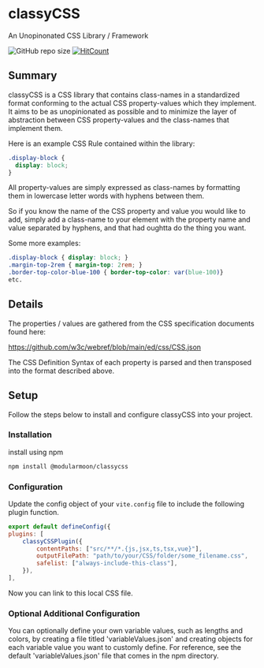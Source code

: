 # classyCSS

An Unopinonated CSS Library / Framework

![GitHub repo size](https://img.shields.io/github/repo-size/maxnelson/classyCSS)
[![HitCount](https://hits.dwyl.com/maxnelson/classyCSS.svg?style=flat)](http://hits.dwyl.com/maxnelson/classyCSS)

## Summary

classyCSS is a CSS library that contains class-names in a standardized format conforming to the actual CSS property-values which they implement. It aims to be as unopinionated as possible and to minimize the layer of abstraction between CSS property-values and the class-names that implement them.

Here is an example CSS Rule contained within the library:

```css
.display-block {
  display: block;
}
```

All property-values are simply expressed as class-names by formatting them in lowercase letter words with hyphens between them.

So if you know the name of the CSS property and value you would like to add, simply add a class-name to your element with the property name and value separated by hyphens, and that had oughtta do the thing you want.

Some more examples:

```css
.display-block { display: block; }
.margin-top-2rem { margin-top: 2rem; }
.border-top-color-blue-100 { border-top-color: var(blue-100)}
etc.
```

## Details

The properties / values are gathered from the CSS specification documents found here:

https://github.com/w3c/webref/blob/main/ed/css/CSS.json

The CSS Definition Syntax of each property is parsed and then transposed into the format described above.

## Setup

Follow the steps below to install and configure classyCSS into your project.

### Installation

install using npm

```sh
npm install @modularmoon/classycss
```

### Configuration

Update the config object of your `vite.config` file to include the following plugin function.

```js
export default defineConfig({
plugins: [
    classyCSSPlugin({
        contentPaths: ["src/**/*.{js,jsx,ts,tsx,vue}"],
        outputFilePath: "path/to/your/CSS/folder/some_filename.css",
        safelist: ["always-include-this-class"],
    }),
],
```

Now you can link to this local CSS file.

### Optional Additional Configuration

You can optionally define your own variable values, such as lengths and colors, by creating a file titled 'variableValues.json' and creating objects for each variable value you want to customly define. For reference, see the default 'variableValues.json' file that comes in the npm directory.
